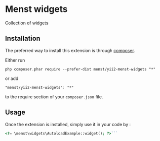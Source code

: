 Menst widgets
=============
Collection of widgets

Installation
------------

The preferred way to install this extension is through [composer](http://getcomposer.org/download/).

Either run

```
php composer.phar require --prefer-dist menst/yii2-menst-widgets "*"
```

or add

```
"menst/yii2-menst-widgets": "*"
```

to the require section of your `composer.json` file.


Usage
-----

Once the extension is installed, simply use it in your code by  :

```php
<?= \menst\widgets\AutoloadExample::widget(); ?>```
